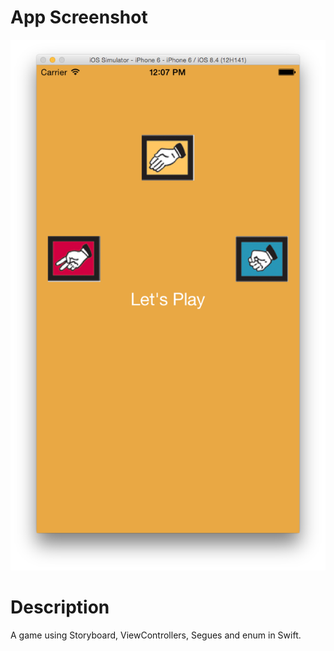 # App Screenshot

![image](../../Screenshots/RockPaperScissors.png)

# Description
A game using Storyboard, ViewControllers, Segues and enum in Swift.